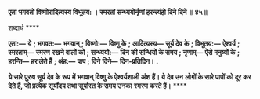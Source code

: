 **एता भगवतो विष्णोरादित्यस्य विभूतय: ।** **स्मरतां सन्ध्ययोर्नृणां हरन्त्यंहो दिने दिने ॥ ४५॥** 

शब्दार्थ **** 

**एता:—** **ये** **; भगवत:—** **भगवान्** **; विष्णो:—** **विष्णु के** **; आदित्यस्य—** **सूर्य देव के** **; विभूतय:—** **ऐश्वर्य** **; स्मरताम्—** **स्मरण** **रखने वालों को** **; सन्ध्ययो:—** **दिन की सन्धियों के समय** **; नृणाम्—** **ऐसे मनुष्यों के** **; हरन्ति—** **हर लेते हैं** **; अंह:—** **पाप** **; दिने** **दिने—** **दिन-प्रतिदिन।** **.** 

**ये सारे पुरुष सूर्य देव के रूप में भगवान् विष्णु के ऐश्वर्यशाली अंश हैं। ये देव उन** **लोगों के सारे पापों को दूर कर देते हैं, जो प्रत्येक सूर्योदय तथा सूर्यास्त के समय उनका** **स्मरण करते हैं।** **** 